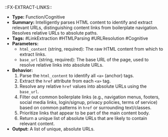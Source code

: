 ::FX-EXTRACT-LINKS::
- **Type:** Function/Cognitive
- **Summary:** Intelligently parses HTML content to identify and extract relevant URLs, distinguishing content links from boilerplate navigation. Resolves relative URLs to absolute paths.
- **Tags:** #LinkExtraction #HTMLParsing #URLResolution #Cognitive
- **Parameters:**
    - `html_content` (string, required): The raw HTML content from which to extract links.
    - `base_url` (string, required): The base URL of the page, used to resolve relative links into absolute URLs.
- **Behavior:**
    1.  Parse the `html_content` to identify all `<a>` (anchor) tags.
    2.  Extract the `href` attribute from each `<a>` tag.
    3.  Resolve any relative `href` values into absolute URLs using the `base_url`.
    4.  Filter out common boilerplate links (e.g., navigation menus, footers, social media links, login/signup, privacy policies, terms of service) based on common patterns in `href` or surrounding text/classes.
    5.  Prioritize links that appear to be part of the main content body.
    6.  Return a unique list of absolute URLs that are likely to contain relevant content.
- **Output:** A list of unique, absolute URLs.
